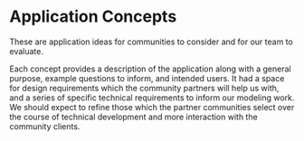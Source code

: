 # Application Concepts

These are application ideas for communities to consider and for our team to evaluate.

Each concept provides a description of the application along with a general purpose, example questions to inform,
and intended users. It had a space for design requirements which the community partners will help us with, and a
series of specific technical requirements to inform our modeling work. We should expect to refine those which the partner
communities select over the course of technical development and more interaction with the community clients.
 
  

 
